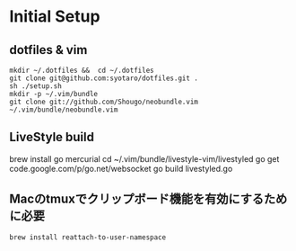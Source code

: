 # Initial Setup

## dotfiles & vim 

```
mkdir ~/.dotfiles &&  cd ~/.dotfiles
git clone git@github.com:syotaro/dotfiles.git .
sh ./setup.sh
mkdir -p ~/.vim/bundle
git clone git://github.com/Shougo/neobundle.vim ~/.vim/bundle/neobundle.vim
```

## LiveStyle build

brew install go mercurial
cd ~/.vim/bundle/livestyle-vim/livestyled
go get code.google.com/p/go.net/websocket
go build livestyled.go

## Macのtmuxでクリップボード機能を有効にするために必要

```
brew install reattach-to-user-namespace
```
